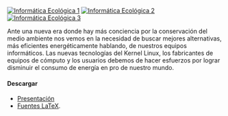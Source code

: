 
<a href="consejos-informatica-ecologica/screenshot1.jpg"><img src="consejos-informatica-ecologica/screenshot1-small.jpg" alt="Informática Ecológica 1"></a> <a href="consejos-informatica-ecologica/screenshot2.jpg"><img src="consejos-informatica-ecologica/screenshot2-small.jpg" alt="Informática Ecológica 2"></a> <a href="consejos-informatica-ecologica/screenshot3.jpg"><img src="consejos-informatica-ecologica/screenshot3-small.jpg" alt="Informática Ecológica 3"></a>

Ante una nueva era donde hay más conciencia por la conservación del medio ambiente nos vemos en la necesidad de buscar mejores alternativas, más eficientes energéticamente hablando, de nuestros equipos informáticos. Las nuevas tecnologías del Kernel Linux, los fabricantes de equipos de cómputo y los usuarios debemos de hacer esfuerzos por lograr disminuir el consumo de energía en pro de nuestro mundo.

#### Descargar

* [Presentación](consejos-informatica-ecologica/consejos-informatica-ecologica.pdf)
* [Fuentes LaTeX](consejos-informatica-ecologica/consejos-informatica-ecologica.tar.gz).
